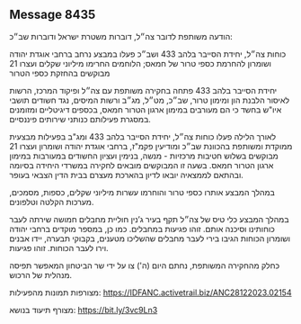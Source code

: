 ## Message 8435

הודעה משותפת לדובר צה״ל, דוברות משטרת ישראל ודוברות שב״כ:

כוחות צה״ל, יחידת הסייבר בלהב 433 ושב״כ פעלו במבצע נרחב ברחבי אוגדת יהודה ושומרון להחרמת כספי טרור של חמאס; הלוחמים החרימו מיליוני שקלים ועצרו 21 מבוקשים בהחזקת כספי הטרור

יחידת הסייבר בלהב 433 פתחה בחקירה משותפת עם צה״ל ופיקוד המרכז, הרשות לאיסור הלבנת הון ומימון טרור, שב״כ, מט״ל, מג״ב ורשות המיסים, נגד חשודים תושבי איו"ש בחשד כי הם מעורבים במימון ארגון הטרור חמאס, בכספים דיגיטליים ומזומנים במסגרת פעילותם כנותני שירותים פיננסיים.

לאורך הלילה פעלו כוחות צה״ל, יחידת הסייבר בלהב 433 ומג"ב בפעילות מבצעית ממוקדת ומשותפת בהכוונת שב״כ ומודיעין פקמ"ז, ברחבי אוגדת יהודה ושומרון ועצרו 21 מבוקשים בשלוש חטיבות מרכזיות - מנשה, בנימין ועציון החשודים במעורבות במימון ארגון הטרור חמאס. 
בשעה זו המבוקשים מובאים לחקירה במשרדי היחידה בסיומה ובהתאם לממצאיה יובאו לדיון בהארכת מעצרם בבית הדין הצבאי בעופר.

במהלך המבצע אותרו כספי טרור והוחרמו עשרות מיליוני שקלים, כספות, מסמכים, מערכות הקלטה וטלפונים.

במהלך המבצע כלי טיס של צה״ל תקף בעיר ג’נין חוליית מחבלים חמושה שירתה לעבר כוחותינו וסיכנה אותם. זוהו פגיעות במחבלים.
כמו כן, במספר מוקדים ברחבי יהודה ושומרון הכוחות הגיבו בירי לעבר מחבלים שהשליכו מטענים, בקבוקי תבערה, יידו אבנים וירו לעבר הכוחות. זוהו פגיעות.

כחלק מהחקירה המשותפת, נחתם היום (ה') צו על ידי שר הביטחון המאפשר תפיסה מנהלית של הרכוש.

מצורפות תמונות מהפעילות: https://IDFANC.activetrail.biz/ANC28122023.02154

מצורף תיעוד בנושא: https://bit.ly/3vc9Ln3

